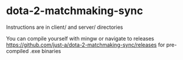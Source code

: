 # dota-2-matchmaking-sync

Instructions are in client/ and server/ directories

You can compile yourself with mingw or navigate to releases
https://github.com/just-a/dota-2-matchmaking-sync/releases
for pre-compiled .exe binaries
